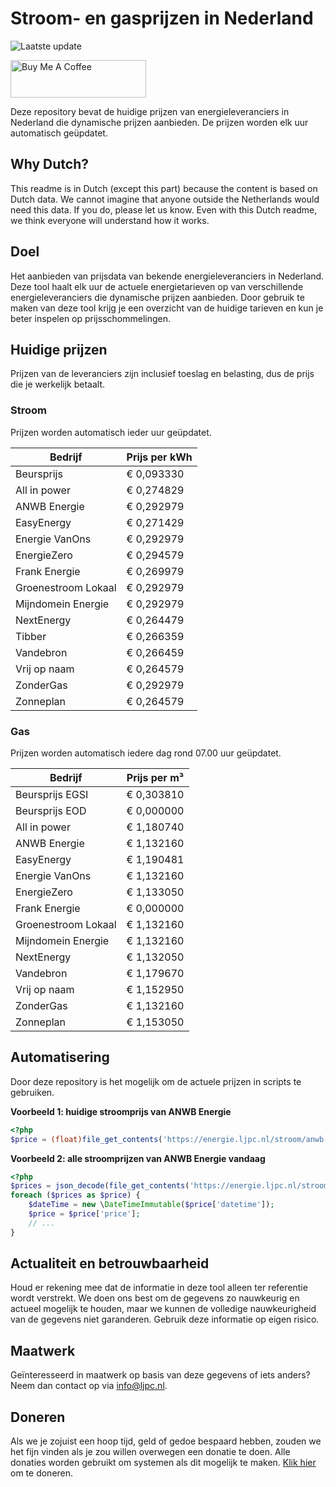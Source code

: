 # Stroom- en gasprijzen in Nederland

![Laatste update](https://img.shields.io/badge/laatste%20update-2024--05--20%2006%3A00%20CET-brightgreen)

<a href="https://www.buymeacoffee.com/Lars-" target="_blank"><img src="https://cdn.buymeacoffee.com/buttons/v2/default-orange.png" alt="Buy Me A Coffee" height="60" style="height: 60px !important;width: 217px !important;" ></a>

Deze repository bevat de huidige prijzen van energieleveranciers in Nederland die dynamische prijzen aanbieden. De prijzen worden elk uur automatisch geüpdatet.

## Why Dutch?

This readme is in Dutch (except this part) because the content is based on Dutch data. We cannot imagine that anyone outside the Netherlands would need this data. If you do, please let us know. Even with this Dutch readme, we think
everyone will understand how it works.

## Doel

Het aanbieden van prijsdata van bekende energieleveranciers in Nederland. Deze tool haalt elk uur de actuele energietarieven op van verschillende energieleveranciers die dynamische prijzen aanbieden. Door gebruik te maken van deze tool
krijg je een overzicht van de huidige tarieven en kun je beter inspelen op prijsschommelingen.

## Huidige prijzen

Prijzen van de leveranciers zijn inclusief toeslag en belasting, dus de prijs die je werkelijk betaalt.

### Stroom

Prijzen worden automatisch ieder uur geüpdatet.

 Bedrijf | Prijs per kWh 
---------|---------------
Beursprijs | € 0,093330
All in power | € 0,274829
ANWB Energie | € 0,292979
EasyEnergy | € 0,271429
Energie VanOns | € 0,292979
EnergieZero | € 0,294579
Frank Energie | € 0,269979
Groenestroom Lokaal | € 0,292979
Mijndomein Energie | € 0,292979
NextEnergy | € 0,264479
Tibber | € 0,266359
Vandebron | € 0,266459
Vrij op naam | € 0,264579
ZonderGas | € 0,292979
Zonneplan | € 0,264579


### Gas

Prijzen worden automatisch iedere dag rond 07.00 uur geüpdatet.

 Bedrijf | Prijs per m³ 
---------|--------------
Beursprijs EGSI | € 0,303810
Beursprijs EOD | € 0,000000
All in power | € 1,180740
ANWB Energie | € 1,132160
EasyEnergy | € 1,190481
Energie VanOns | € 1,132160
EnergieZero | € 1,133050
Frank Energie | € 0,000000
Groenestroom Lokaal | € 1,132160
Mijndomein Energie | € 1,132160
NextEnergy | € 1,132050
Vandebron | € 1,179670
Vrij op naam | € 1,152950
ZonderGas | € 1,132160
Zonneplan | € 1,153050


## Automatisering

Door deze repository is het mogelijk om de actuele prijzen in scripts te gebruiken.

**Voorbeeld 1: huidige stroomprijs van ANWB Energie**

```php
<?php
$price = (float)file_get_contents('https://energie.ljpc.nl/stroom/anwb-energie-nu.txt');

```

**Voorbeeld 2: alle stroomprijzen van ANWB Energie vandaag**

```php
<?php
$prices = json_decode(file_get_contents('https://energie.ljpc.nl/stroom/all-in-power-vandaag.json'),true);
foreach ($prices as $price) {
    $dateTime = new \DateTimeImmutable($price['datetime']);
    $price = $price['price'];
    // ...
}
```

## Actualiteit en betrouwbaarheid

Houd er rekening mee dat de informatie in deze tool alleen ter referentie wordt verstrekt. We doen ons best om de gegevens zo nauwkeurig en actueel mogelijk te houden, maar we kunnen de volledige nauwkeurigheid van de gegevens niet
garanderen. Gebruik deze informatie op eigen risico.

## Maatwerk

Geïnteresseerd in maatwerk op basis van deze gegevens of iets anders? Neem dan contact op
via [info@ljpc.nl](mailto:info@ljpc.nl?subject=Energie%20prijzen).

## Doneren

Als we je zojuist een hoop tijd, geld of gedoe bespaard hebben, zouden we het fijn vinden als je zou willen overwegen een
donatie te doen. Alle donaties worden gebruikt om systemen als dit mogelijk te
maken. [Klik hier](https://www.buymeacoffee.com/Lars-) om te doneren.
